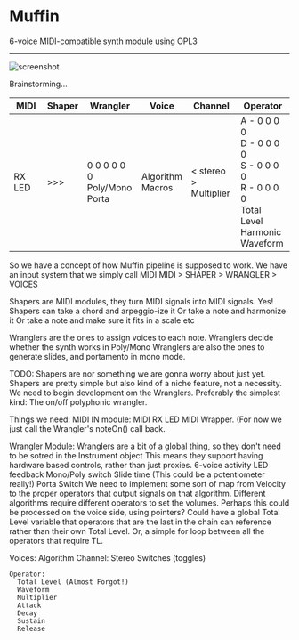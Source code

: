 # Muffin
6-voice MIDI-compatible synth module using OPL3

---
![screenshot](isolated/algorithms.png)

Brainstorming...

| MIDI | Shaper | Wrangler | Voice | Channel | Operator |
| ---- | ------ | -------- | ----- | ------- | -------- |
| RX LED | >>> | 0 0 0 0 0 0 <br> Poly/Mono <br> Porta | Algorithm <br> Macros | < stereo > <br> Multiplier | A - 0 0 0 0 <br> D - 0 0 0 0 <br> S - 0 0 0 0 <br> R - 0 0 0 0 <br> Total Level <br> Harmonic <br> Waveform |

  So we have a concept of how Muffin pipeline is supposed to work.
  We have an input system that we simply call MIDI
  MIDI > SHAPER > WRANGLER > VOICES

  Shapers are MIDI modules, they turn MIDI signals into MIDI signals. Yes!
  Shapers can take a chord and arpeggio-ize it
  Or take a note and harmonize it
  Or take a note and make sure it fits in a scale
  etc

  Wranglers are the ones to assign voices to each note. 
  Wranglers decide whether the synth works in Poly/Mono
  Wranglers are also the ones to generate slides, and portamento in mono mode.

  TODO:
    Shapers are nor something we are gonna worry about just yet. Shapers are pretty simple but
    also kind of a niche feature, not a necessity.
    We need to begin development om the Wranglers. Preferably the simplest kind:
    The on/off polyphonic wrangler. 


  Things we need:
  MIDI IN module:
    MIDI RX LED
    MIDI Wrapper. (For now we just call the Wrangler's noteOn() call back. 

  Wrangler Module:
    Wranglers are a bit of a global thing, so they don't need to be sotred in the Instrument object
    This means they support having hardware based controls, rather than just proxies.
    6-voice activity LED feedback
    Mono/Poly switch
    Slide time (This could be a potentiometer really!)
    Porta Switch
    We need to implement some sort of map from Velocity to the proper operators that output signals on that algorithm.
    Different algorithms require different operators to set the volumes.
    Perhaps this could be processed on the voice side, using pointers?
    Could have a global Total Level variable that operators that are the last in the chain 
    can reference rather than their own Total Level.
    Or, a simple for loop between all the operators that require TL. 

  Voices:
    Algorithm
    Channel:
      Stereo Switches (toggles)
      

    Operator:
      Total Level (Almost Forgot!)
      Waveform
      Multiplier
      Attack
      Decay
      Sustain
      Release
      
    
